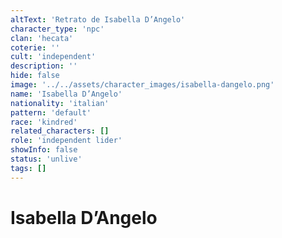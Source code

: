```yaml
---
altText: 'Retrato de Isabella D’Angelo'
character_type: 'npc'
clan: 'hecata'
coterie: ''
cult: 'independent'
description: ''
hide: false
image: '../../assets/character_images/isabella-dangelo.png'
name: 'Isabella D’Angelo'
nationality: 'italian'
pattern: 'default'
race: 'kindred'
related_characters: []
role: 'independent lider'
showInfo: false
status: 'unlive'
tags: []
---
```


# Isabella D’Angelo
